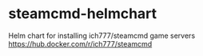 # steamcmd-helmchart
Helm chart for installing ich777/steamcmd game servers
https://hub.docker.com/r/ich777/steamcmd
